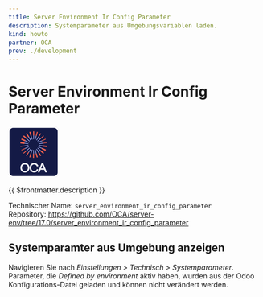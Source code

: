 ```yaml
---
title: Server Environment Ir Config Parameter
description: Systemparameter aus Umgebungsvariablen laden.
kind: howto
partner: OCA
prev: ./development
---
```

# Server Environment Ir Config Parameter
![icon_oca_app](attachments/icon_oca_app.png)

{{ $frontmatter.description }}

Technischer Name: `server_environment_ir_config_parameter`\
Repository: <https://github.com/OCA/server-env/tree/17.0/server_environment_ir_config_parameter>

## Systemparamter aus Umgebung anzeigen

Navigieren Sie nach *Einstellungen > Technisch > Systemparameter*. Parameter, die  *Defined by environment* aktiv haben, wurden aus der Odoo Konfigurations-Datei geladen und können nicht verändert werden.
